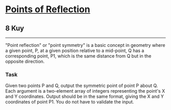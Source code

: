 <h1><a href="https://www.codewars.com/kata/57bfea4cb19505912900012c">Points of Reflection</a></h1>
<h2>8 Kuy</h2>
<hr>

<p>"Point reflection" or "point symmetry" is a basic concept in geometry 
where a given point, P, at a given position relative to a mid-point, 
Q has a corresponding point, P1, which is the same distance from Q 
but in the opposite direction.</p>

<h3>Task</h3>
<p>Given two points P and Q, output the symmetric point of point P about Q. 
Each argument is a two-element array of integers representing 
the point's X and Y coordinates. Output should be in the same format, 
giving the X and Y coordinates of point P1. 
You do not have to validate the input.</p>